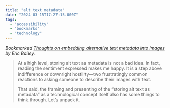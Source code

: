 ```yaml
---
title: "alt text metadata"
date: "2024-03-15T17:27:15.000Z"
tags: 
  - "accessibility"
  - "bookmarks"
  - "technology"
---
```


_Bookmarked [Thoughts on embedding alternative text metadata into images](https://ericwbailey.website/published/thoughts-on-embedding-alternative-text-metadata-into-images/) by Eric Bailey._

> At a high level, storing alt text as metadata is not a bad idea. In fact, reading the sentiment expressed makes me happy. It is a step above indifference or downright hostility—two frustratingly common reactions to asking someone to describe their images with text.
> 
> That said, the framing and presenting of the “storing alt text as metadata” as a technological concept itself also has some things to think through. Let’s unpack it.
